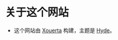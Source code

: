 # 关于这个网站

- 这个网站由 [Xouerta](https://github.com/Xouerta) 构建，主题是 [Hyde](https://github.com/spf13/hyde)。